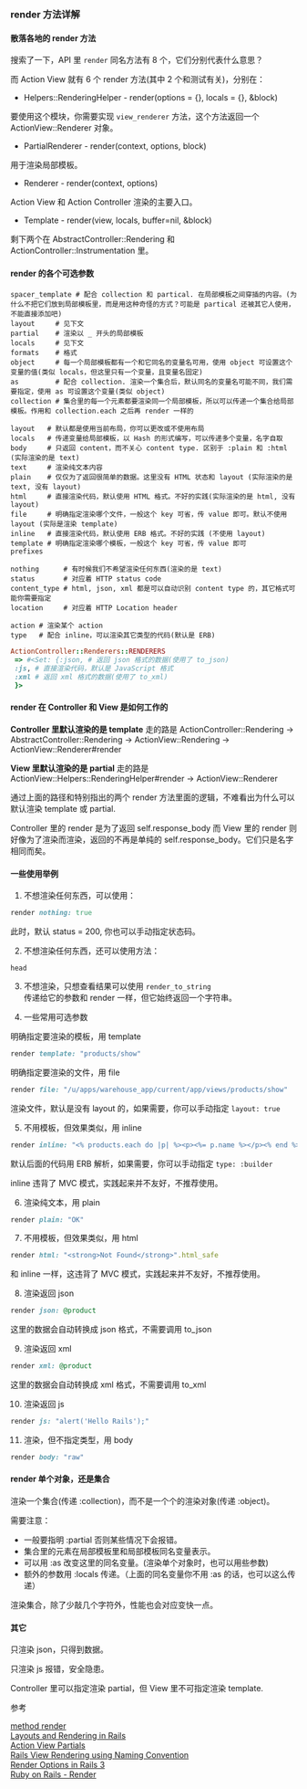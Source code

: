 ### render 方法详解

#### 散落各地的 render 方法

搜索了一下，API 里 `render` 同名方法有 8 个，它们分别代表什么意思？

而 Action View 就有 6 个 render 方法(其中 2 个和测试有关)，分别在：

- Helpers::RenderingHelper - render(options = {}, locals = {}, &block)

要使用这个模块，你需要实现 `view_renderer` 方法，这个方法返回一个 ActionView::Renderer 对象。

- PartialRenderer - render(context, options, block)

用于渲染局部模板。

- Renderer - render(context, options)

Action View 和 Action Controller 渲染的主要入口。

- Template - render(view, locals, buffer=nil, &block)

剩下两个在 AbstractController::Rendering 和 ActionController::Instrumentation 里。

#### render 的各个可选参数

```
spacer_template # 配合 collection 和 partical. 在局部模板之间穿插的内容。(为什么不把它们放到局部模板里，而是用这种奇怪的方式？可能是 partical 还被其它人使用，不能直接添加吧)
layout     # 见下文
partial    # 渲染以 _ 开头的局部模板
locals     # 见下文
formats    # 格式
object     # 每一个局部模板都有一个和它同名的变量名可用，使用 object 可设置这个变量的值(类似 locals，但这里只有一个变量，且变量名固定)
as         # 配合 collection. 渲染一个集合后，默认同名的变量名可能不同，我们需要指定，使用 as 可设置这个变量(类似 object)
collection # 集合里的每一个元素都要渲染同一个局部模板，所以可以传递一个集合给局部模板。作用和 collection.each 之后再 render 一样的

layout   # 默认都是使用当前布局，你可以更改或不使用布局
locals   # 传递变量给局部模板，以 Hash 的形式编写，可以传递多个变量，名字自取
body     # 只返回 content，而不关心 content type. 区别于 :plain 和 :html (实际渲染的是 text)
text     # 渲染纯文本内容
plain    # 仅仅为了返回很简单的数据。这里没有 HTML 状态和 layout (实际渲染的是 text, 没有 layout)
html     # 直接渲染代码，默认使用 HTML 格式。不好的实践(实际渲染的是 html, 没有 layout)
file     # 明确指定渲染哪个文件，一般这个 key 可省，传 value 即可。默认不使用 layout (实际是渲染 template)
inline   # 直接渲染代码，默认使用 ERB 格式。不好的实践 (不使用 layout)
template # 明确指定渲染哪个模板，一般这个 key 可省，传 value 即可
prefixes

nothing      # 有时候我们不希望渲染任何东西(渲染的是 text)
status       # 对应着 HTTP status code
content_type # html, json, xml 都是可以自动识别 content type 的，其它格式可能你需要指定
location     # 对应着 HTTP Location header

action # 渲染某个 action
type   # 配合 inline，可以渲染其它类型的代码(默认是 ERB)
```

```ruby
ActionController::Renderers::RENDERERS
 => #<Set: {:json, # 返回 json 格式的数据(使用了 to_json)
 :js, # 直接渲染代码，默认是 JavaScript 格式
 :xml # 返回 xml 格式的数据(使用了 to_xml)
 }> 
```

#### render 在 Controller 和 View 是如何工作的

**Controller 里默认渲染的是 template**
走的路是 ActionController::Rendering -> AbstractController::Rendering -> ActionView::Rendering -> ActionView::Renderer#render

**View 里默认渲染的是 partial**
走的路是 ActionView::Helpers::RenderingHelper#render -> ActionView::Renderer

通过上面的路径和特别指出的两个 render 方法里面的逻辑，不难看出为什么可以默认渲染 template 或 partial.

Controller 里的 render 是为了返回 self.response_body
而 View 里的 render 则好像为了渲染而渲染，返回的不再是单纯的 self.response_body。它们只是名字相同而矣。

#### 一些使用举例

1) 不想渲染任何东西，可以使用：

```ruby
render nothing: true
```

此时，默认 status = 200, 你也可以手动指定状态码。

2) 不想渲染任何东西，还可以使用方法：

`head `

3) 不想渲染，只想查看结果可以使用 `render_to_string`  
传递给它的参数和 render 一样，但它始终返回一个字符串。

4) 一些常用可选参数

明确指定要渲染的模板，用 template

```ruby
render template: "products/show"
```

明确指定要渲染的文件，用 file

```ruby
render file: "/u/apps/warehouse_app/current/app/views/products/show"
```

渲染文件，默认是没有 layout 的，如果需要，你可以手动指定 `layout: true`

5) 不用模板，但效果类似，用 inline

```ruby
render inline: "<% products.each do |p| %><p><%= p.name %></p><% end %>"
```

默认后面的代码用 ERB 解析，如果需要，你可以手动指定 `type: :builder`

inline 违背了 MVC 模式，实践起来并不友好，不推荐使用。

6) 渲染纯文本，用 plain

```ruby
render plain: "OK"
```

7) 不用模板，但效果类似，用 html

```ruby
render html: "<strong>Not Found</strong>".html_safe
```

和 inline 一样，这违背了 MVC 模式，实践起来并不友好，不推荐使用。

8) 渲染返回 json

```ruby
render json: @product
```

这里的数据会自动转换成 json 格式，不需要调用 to_json

9) 渲染返回 xml

```ruby
render xml: @product
```

这里的数据会自动转换成 xml 格式，不需要调用 to_xml

10) 渲染返回 js

```ruby
render js: "alert('Hello Rails');"
```

11) 渲染，但不指定类型，用 body

```ruby
render body: "raw"
```

#### render 单个对象，还是集合

渲染一个集合(传递 :collection)，而不是一个个的渲染对象(传递 :object)。

需要注意：

- 一般要指明 :partial 否则某些情况下会报错。
- 集合里的元素在局部模板里和局部模板同名变量表示。
- 可以用 :as 改变这里的同名变量。(渲染单个对象时，也可以用些参数)
- 额外的参数用 :locals 传递。（上面的同名变量你不用 :as 的话，也可以这么传递）

渲染集合，除了少敲几个字符外，性能也会对应变快一点。

#### 其它

只渲染 json，只得到数据。

只渲染 js 报错，安全隐患。

Controller 里可以指定渲染 partial，但 View 里不可指定渲染 template.

参考

[method render](http://apidock.com/rails/ActionController/Base/render)<br>
[Layouts and Rendering in Rails](http://guides.rubyonrails.org/layouts_and_rendering.html)<br>
[Action View Partials](http://api.rubyonrails.org/classes/ActionView/PartialRenderer.html)<br>
[Rails View Rendering using Naming Convention](http://jonathanhui.com/ruby-rails-3-view)<br>
[Render Options in Rails 3](https://blog.engineyard.com/2010/render-options-in-rails-3/)<br>
[Ruby on Rails - Render](http://www.tutorialspoint.com/ruby-on-rails/rails-render.htm)

